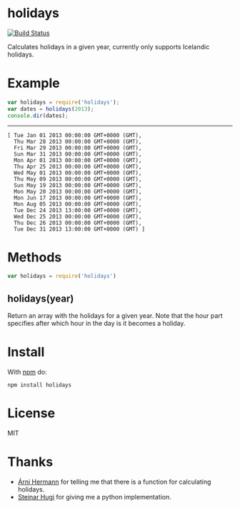 # holidays

[![Build Status](https://travis-ci.org/gudmundur/holidays.png)](https://travis-ci.org/gudmundur/holidays)

Calculates holidays in a given year, currently only supports Icelandic holidays.

# Example

``` js
var holidays = require('holidays');
var dates = holidays(2013);
console.dir(dates);
```

***

```
[ Tue Jan 01 2013 00:00:00 GMT+0000 (GMT),
  Thu Mar 28 2013 00:00:00 GMT+0000 (GMT),
  Fri Mar 29 2013 00:00:00 GMT+0000 (GMT),
  Sun Mar 31 2013 00:00:00 GMT+0000 (GMT),
  Mon Apr 01 2013 00:00:00 GMT+0000 (GMT),
  Thu Apr 25 2013 00:00:00 GMT+0000 (GMT),
  Wed May 01 2013 00:00:00 GMT+0000 (GMT),
  Thu May 09 2013 00:00:00 GMT+0000 (GMT),
  Sun May 19 2013 00:00:00 GMT+0000 (GMT),
  Mon May 20 2013 00:00:00 GMT+0000 (GMT),
  Mon Jun 17 2013 00:00:00 GMT+0000 (GMT),
  Mon Aug 05 2013 00:00:00 GMT+0000 (GMT),
  Tue Dec 24 2013 13:00:00 GMT+0000 (GMT),
  Wed Dec 25 2013 00:00:00 GMT+0000 (GMT),
  Thu Dec 26 2013 00:00:00 GMT+0000 (GMT),
  Tue Dec 31 2013 13:00:00 GMT+0000 (GMT) ]
```

# Methods

``` js
var holidays = require('holidays')
```

## holidays(year)

Return an array with the holidays for a given year. Note that the hour part specifies after which hour in the day is it becomes a holiday.

# Install

With [npm](https://npmjs.org) do:

```
npm install holidays
```

# License

MIT

# Thanks

* [Árni Hermann](https://github.com/arnihermann) for telling me that there is a function for calculating holidays.
* [Steinar Hugi](https://github.com/steinar) for giving me a python implementation.
